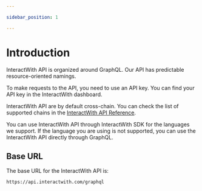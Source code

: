 ```yaml
---

sidebar_position: 1

---
```


# Introduction

InteractWith API is organized around GraphQL. Our API has predictable resource-oriented namings.

To make requests to the API, you need to use an API key. You can find your API key in the InteractWith dashboard.

InteractWith API are by default cross-chain. You can check the list of supported chains in the [InteractWith API Reference](https://docs.interactwith.io/api-reference/overview).

You can use InteractWith API through InteractWith SDK for the languages we support. If the language you are using is not supported, you can use the InteractWith API directly through GraphQL.

## Base URL

The base URL for the InteractWith API is:

```text
https://api.interactwith.com/graphql
```
